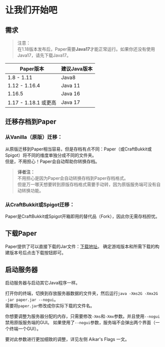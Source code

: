 
# 让我们开始吧
## 需求
> 注意：  
> 在1.18版本发布后，Paper需要**Java17**才能正常运行。如果你还没有使用Java17，请先下载Java17。  

| Paper版本 | 建议Java版本 |
|--|--|
| 1.8 - 1.11 | Java8 |
| 1.12 - 1.16.4 | Java 11 |
| 1.16.5 | Java 16 |
| 1.17 - 1.18.1 或更高 | Java 17 |

## 迁移存档到Paper
### 从Vanilla（原版）迁移：
从原版迁移到Paper相当容易，但是存档有点不同：Paper（或CraftBukkit或Spigot）将不同的维度单独分成不同的文件夹。  
但是，不用担心！Paper会自动帮助你转换存档。

> **译者注：**  
> 不用担心是因为Paper会自动转换存档到Paper存档格式。  
> 但是万一哪天想要转到原版存档格式需要手动转，因为原版服务端可没有自动转换功能。

### 从CraftBukkit或Spigot迁移：
Paper是CraftBukkit或Spigot开箱即用的替代品（Fork），因此你无需存档担忧。  
  
## 下载Paper
Paper提供了可以直接下载的Jar文件：[下载地址](https://papermc.io/downloads)。
确定游戏版本和所需下载的构建版本号后点击下载按钮即可。  

## 启动服务器
启动服务器与启动其它Java程序一样。   
  
打开你的终端，切换到存放服务器数据的文件夹，然后运行`java -Xms2G -Xmx2G -jar paper.jar --nogui`。  
需要将`paper.jar`修改成你实际下载的文件名。
    
你想要调整为服务器分配的内存，只需要修改`-Xms`和`-Xmx`参数。并且使用`--nogui`禁用原版服务端的GUI。
如果使用了`--nogui`参数，服务端不会弹出两个界面（一个终端一个GUI）。
  
要对此参数进行更加细致的调整，详见左侧 Aikar's Flags 一文。  

